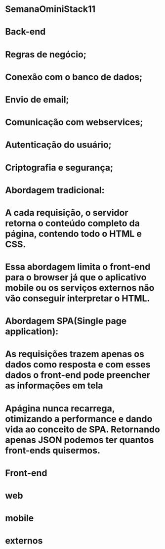 # SemanaOminiStack11

# Back-end
#    Regras de negócio;
#    Conexão com o banco de dados;
#    Envio de email;
#    Comunicação com webservices;
#    Autenticação do usuário;
#    Criptografia e segurança;

# Abordagem tradicional:
#   A cada requisição, o servidor retorna o conteúdo completo da página, contendo todo o HTML e CSS.
#   Essa abordagem limita o front-end para o browser já que o aplicativo mobile ou os serviços externos não vão conseguir interpretar o HTML.

#   Abordagem SPA(Single page application):
#       As requisições trazem apenas os dados como resposta e com esses dados o front-end pode preencher as informações em tela 
#       Apágina nunca recarrega, otimizando a performance e dando vida ao conceito de SPA. Retornando apenas JSON podemos ter quantos front-ends quisermos.


# Front-end
#    web
#    mobile
#    externos
